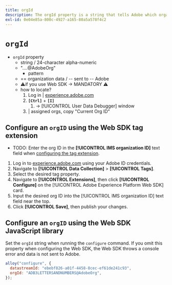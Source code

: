 ```yaml
---
title: orgId
description: The orgId property is a string that tells Adobe which organization that data is sent to.
exl-id: 0e04e85a-800c-4927-a165-80a5a578f4c2
---
```

# `orgId`

* `orgId` property
  * string / 24-character alpha-numeric
  * "....@AdobeOrg"
    * pattern
  * == organization data / -- sent to -- Adobe
  * ⚠️if you use Web SDK -> MANDATORY ⚠️
  * how to locate?
    1. Log in | [experience.adobe.com](https://experience.adobe.com)
    2. **`[Ctrl]`** + **`[I]`**
       1. -> [!UICONTROL User Data Debugger] window 
    3. | assigned orgs, copy "Current Org ID"

## Configure an `orgID` using the Web SDK tag extension
* TODO:
Enter the org ID in the **[!UICONTROL IMS organization ID]** text field when [configuring the tag extension](/help/tags/extensions/client/web-sdk/web-sdk-extension-configuration.md).

1. Log in to [experience.adobe.com](https://experience.adobe.com) using your Adobe ID credentials.
1. Navigate to **[!UICONTROL Data Collection]** > **[!UICONTROL Tags]**.
1. Select the desired tag property.
1. Navigate to **[!UICONTROL Extensions]**, then click **[!UICONTROL Configure]** on the [!UICONTROL Adobe Experience Platform Web SDK] card.
1. Input the desired org ID into the [!UICONTROL IMS organization ID] text field near the top.
1. Click **[!UICONTROL Save]**, then publish your changes.

## Configure an `orgID` using the Web SDK JavaScript library

Set the `orgId` string when running the `configure` command. If you omit this property when configuring the Web SDK, the Web SDK throws a console error and data is not sent to Adobe.

```js
alloy("configure", {
  datastreamId: "ebebf826-a01f-4458-8cec-ef61de241c93",
  orgId: "ADB3LETTERSANDNUMBERS@AdobeOrg",
});
```
